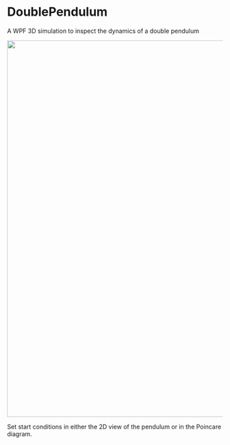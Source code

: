 # DoublePendulum
A WPF 3D simulation to inspect the dynamics of a double pendulum

<img src="http://xn--mariafrster-wfb.de/misc/DoublePendulum.jpg" style="width:880px;">

Set start conditions in either the 2D view of the pendulum or in the Poincare diagram.
